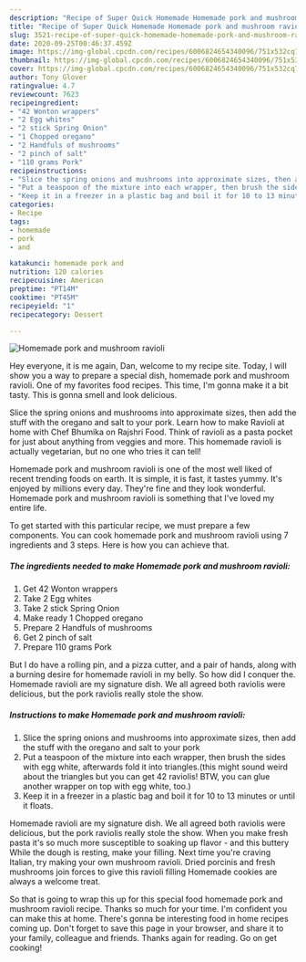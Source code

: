 ```yaml
---
description: "Recipe of Super Quick Homemade Homemade pork and mushroom ravioli"
title: "Recipe of Super Quick Homemade Homemade pork and mushroom ravioli"
slug: 3521-recipe-of-super-quick-homemade-homemade-pork-and-mushroom-ravioli
date: 2020-09-25T00:46:37.459Z
image: https://img-global.cpcdn.com/recipes/6006824654340096/751x532cq70/homemade-pork-and-mushroom-ravioli-recipe-main-photo.jpg
thumbnail: https://img-global.cpcdn.com/recipes/6006824654340096/751x532cq70/homemade-pork-and-mushroom-ravioli-recipe-main-photo.jpg
cover: https://img-global.cpcdn.com/recipes/6006824654340096/751x532cq70/homemade-pork-and-mushroom-ravioli-recipe-main-photo.jpg
author: Tony Glover
ratingvalue: 4.7
reviewcount: 7623
recipeingredient:
- "42 Wonton wrappers"
- "2 Egg whites"
- "2 stick Spring Onion"
- "1 Chopped oregano"
- "2 Handfuls of mushrooms"
- "2 pinch of salt"
- "110 grams Pork"
recipeinstructions:
- "Slice the spring onions and mushrooms into approximate sizes, then add the stuff with the oregano and salt to your pork"
- "Put a teaspoon of the mixture into each wrapper, then brush the sides with egg white, afterwards fold it into triangles.(this might sound weird about the triangles but you can get 42 raviolis! BTW, you can glue another wrapper on top with egg white, too.)"
- "Keep it in a freezer in a plastic bag and boil it for 10 to 13 minutes or until it floats."
categories:
- Recipe
tags:
- homemade
- pork
- and

katakunci: homemade pork and 
nutrition: 120 calories
recipecuisine: American
preptime: "PT14M"
cooktime: "PT45M"
recipeyield: "1"
recipecategory: Dessert

---
```



![Homemade pork and mushroom ravioli](https://img-global.cpcdn.com/recipes/6006824654340096/751x532cq70/homemade-pork-and-mushroom-ravioli-recipe-main-photo.jpg)

Hey everyone, it is me again, Dan, welcome to my recipe site. Today, I will show you a way to prepare a special dish, homemade pork and mushroom ravioli. One of my favorites food recipes. This time, I'm gonna make it a bit tasty. This is gonna smell and look delicious.

Slice the spring onions and mushrooms into approximate sizes, then add the stuff with the oregano and salt to your pork. Learn how to make Ravioli at home with Chef Bhumika on Rajshri Food. Think of ravioli as a pasta pocket for just about anything from veggies and more. This homemade ravioli is actually vegetarian, but no one who tries it can tell!

Homemade pork and mushroom ravioli is one of the most well liked of recent trending foods on earth. It is simple, it is fast, it tastes yummy. It's enjoyed by millions every day. They're fine and they look wonderful. Homemade pork and mushroom ravioli is something that I've loved my entire life.


To get started with this particular recipe, we must prepare a few components. You can cook homemade pork and mushroom ravioli using 7 ingredients and 3 steps. Here is how you can achieve that.

<!--inarticleads1-->

##### The ingredients needed to make Homemade pork and mushroom ravioli:

1. Get 42 Wonton wrappers
1. Take 2 Egg whites
1. Take 2 stick Spring Onion
1. Make ready 1 Chopped oregano
1. Prepare 2 Handfuls of mushrooms
1. Get 2 pinch of salt
1. Prepare 110 grams Pork


But I do have a rolling pin, and a pizza cutter, and a pair of hands, along with a burning desire for homemade ravioli in my belly. So how did I conquer the. Homemade ravioli are my signature dish. We all agreed both raviolis were delicious, but the pork raviolis really stole the show. 

<!--inarticleads2-->

##### Instructions to make Homemade pork and mushroom ravioli:

1. Slice the spring onions and mushrooms into approximate sizes, then add the stuff with the oregano and salt to your pork
1. Put a teaspoon of the mixture into each wrapper, then brush the sides with egg white, afterwards fold it into triangles.(this might sound weird about the triangles but you can get 42 raviolis! BTW, you can glue another wrapper on top with egg white, too.)
1. Keep it in a freezer in a plastic bag and boil it for 10 to 13 minutes or until it floats.


Homemade ravioli are my signature dish. We all agreed both raviolis were delicious, but the pork raviolis really stole the show. When you make fresh pasta it&#39;s so much more susceptible to soaking up flavor - and this buttery While the dough is resting, make your filling. Next time you&#39;re craving Italian, try making your own mushroom ravioli. Dried porcinis and fresh mushrooms join forces to give this ravioli filling Homemade cookies are always a welcome treat. 

So that is going to wrap this up for this special food homemade pork and mushroom ravioli recipe. Thanks so much for your time. I'm confident you can make this at home. There's gonna be interesting food in home recipes coming up. Don't forget to save this page in your browser, and share it to your family, colleague and friends. Thanks again for reading. Go on get cooking!
